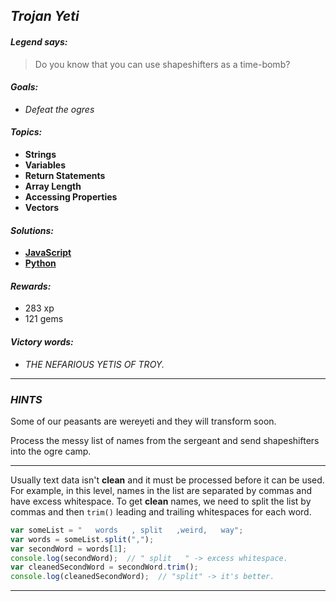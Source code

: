 ## _Trojan Yeti_

#### _Legend says:_
> Do you know that you can use shapeshifters as a time-bomb?

#### _Goals:_
+ _Defeat the ogres_

#### _Topics:_
+ **Strings**
+ **Variables**
+ **Return Statements**
+ **Array Length**
+ **Accessing Properties**
+ **Vectors**

#### _Solutions:_
+ **[JavaScript](trojanYeti.js)**
+ **[Python](trojan_yeti.py)**

#### _Rewards:_
+ 283 xp
+ 121 gems

#### _Victory words:_
+ _THE NEFARIOUS YETIS OF TROY._

___

### _HINTS_

Some of our peasants are wereyeti and they will transform soon.

Process the messy list of names from the sergeant and send shapeshifters into the ogre camp.

___

Usually text data isn't **clean** and it must be processed before it can be used. For example, in this level, names in the list are separated by commas and have excess whitespace. To get **clean** names, we need to split the list by commas and then `trim()` leading and trailing whitespaces for each word.

```javascript
var someList = "   words   , split   ,weird,   way";
var words = someList.split(",");
var secondWord = words[1];
console.log(secondWord);  // " split   " -> excess whitespace.
var cleanedSecondWord = secondWord.trim();
console.log(cleanedSecondWord);  // "split" -> it's better.
```

___
